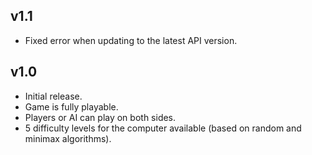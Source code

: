 ## v1.1
- Fixed error when updating to the latest API version.

## v1.0

- Initial release.
- Game is fully playable.
- Players or AI can play on both sides.
- 5 difficulty levels for the computer available (based on random and minimax algorithms).